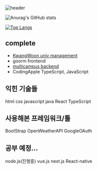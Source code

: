 ![header](https://capsule-render.vercel.app/api?type=waving&text=✨welcome&fontColor=ffffff&fontAlign=75)

![Anurag's GitHub stats](https://github-readme-stats.vercel.app/api?username=park-intae&show_icons=true&theme=radical)

[![Top Langs](https://github-readme-stats.vercel.app/api/top-langs/?username=park-intae&layout=pie)](https://github.com/park-intae/github-readme-stats)

## complete
* [KwangWoon univ management](https://www.kw.ac.kr/ko/univ/depart_intro.jsp?hpage=college_007_01)
* goorm frontend
* [multicampus backend](https://lc.multicampus.com/kdt-developer/#/course/CRS20230728201496442)
* CodingApple TypeScript, JavaScript

## 익힌 기술들
html css javascript java React TypeScript

## 사용해본 프레임워크/툴
BootStrap OpenWeatherAPI GoogleOAuth
  
## 공부 예정...
node.js(진행중) vue.js next.js React-native
